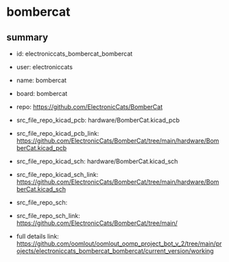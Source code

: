 # bombercat
 
## summary 
* id: electroniccats_bombercat_bombercat
* user: electroniccats
* name: bombercat
* board: bombercat
* repo: https://github.com/ElectronicCats/BomberCat
* src_file_repo_kicad_pcb: hardware/BomberCat.kicad_pcb
* src_file_repo_kicad_pcb_link: https://github.com/ElectronicCats/BomberCat/tree/main/hardware/BomberCat.kicad_pcb
* src_file_repo_kicad_sch: hardware/BomberCat.kicad_sch
* src_file_repo_kicad_sch_link: https://github.com/ElectronicCats/BomberCat/tree/main/hardware/BomberCat.kicad_sch

* src_file_repo_sch: 
* src_file_repo_sch_link: https://github.com/ElectronicCats/BomberCat/tree/main/
* full details link: https://github.com/oomlout/oomlout_oomp_project_bot_v_2/tree/main/projects/electroniccats_bombercat_bombercat/current_version/working  






